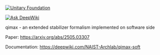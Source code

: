 [![Unitary Foundation](https://img.shields.io/badge/Supported%20By-UNITARY%20FOUNDATION-brightgreen.svg?style=for-the-badge)](https://unitary.foundation)

[![Ask DeepWiki](https://deepwiki.com/badge.svg)](https://deepwiki.com/vutuanhai237/qoop)

qimax - an extended stabilizer formalism implemented on software side

Paper: https://arxiv.org/abs/2505.03307

Documentation: https://deepwiki.com/NAIST-Archlab/qimax-soft
